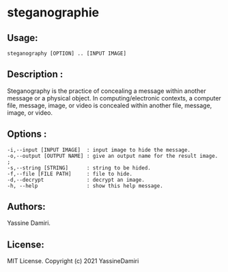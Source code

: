 # steganographie


## Usage:
	steganography [OPTION] .. [INPUT IMAGE]

## Description :
   Steganography is the practice of concealing a message within
another message or a physical object. In computing/electronic contexts,
a computer file, message, image, or video is concealed within another file,
message, image, or video.

## Options :
	-i,--input [INPUT IMAGE]  : input image to hide the message.
	-o,--output [OUTPUT NAME] : give an output name for the result image. ;
	-s,--string [STRING]      : string to be hided.
	-f,--file [FILE PATH]     : file to hide.
	-d,--decrypt              : decrypt an image.
	-h, --help                : show this help message.

## Authors:
Yassine Damiri.

## License:
MIT License. Copyright (c) 2021 YassineDamiri
